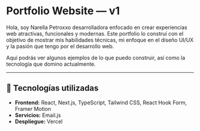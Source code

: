 # Portfolio Website — v1

Hola, soy Narella Petroxxo desarrolladora enfocado en crear experiencias web atractivas, funcionales y modernas. Este portfolio lo construí con el objetivo de mostrar mis habilidades técnicas, mi enfoque en el diseño UI/UX y la pasión que tengo por el desarrollo web.

Aquí podrás ver algunos ejemplos de lo que puedo construir, así como la tecnología que domino actualmente.

---

## 🚀 Tecnologías utilizadas

- **Frontend:** React, Next.js, TypeScript, Tailwind CSS, React Hook Form, Framer Motion
- **Servicios:** Email.js
- **Despliegue:** Vercel

